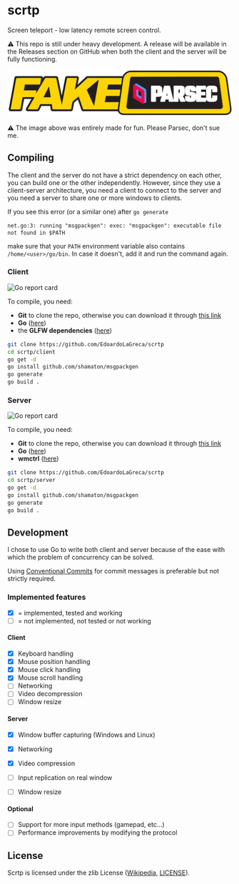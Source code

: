 # scrtp

Screen teleport - low latency remote screen control.

⚠ This repo is still under heavy development. A release will be available in the
Releases section on GitHub when both the client and the server will be fully
functioning.

![fake parsec logo](img/fake_parsec_logo.png)

⚠ The image above was entirely made for fun. Please Parsec, don't sue me.

## Compiling

The client and the server do not have a strict dependency on each other, you can
build one or the other independently. However, since they use a client-server
architecture, you need a client to connect to the server and you need a server
to share one or more windows to clients.

If you see this error (or a similar one) after `go generate`

```
net.go:3: running "msgpackgen": exec: "msgpackgen": executable file not found in $PATH
```

make sure that your `PATH` environment variable also contains
`/home/<user>/go/bin`. In case it doesn't, add it and run the command again.

### Client

![Go report card](https://goreportcard.com/badge/github.com/EdoardoLaGreca/scrtp/client)

To compile, you need:

 - **Git** to clone the repo, otherwise you can download it through
[this link](https://github.com/EdoardoLaGreca/scrtp/archive/refs/heads/main.zip)
 - **Go** ([here](https://go.dev/doc/install))
 - the **GLFW dependencies**
([here](https://github.com/go-gl/glfw#installation))

```sh
git clone https://github.com/EdoardoLaGreca/scrtp
cd scrtp/client
go get -d
go install github.com/shamaton/msgpackgen
go generate
go build .
```

### Server

![Go report card](https://goreportcard.com/badge/github.com/EdoardoLaGreca/scrtp/server)

To compile, you need:

 - **Git** to clone the repo, otherwise you can download it through
[this link](https://github.com/EdoardoLaGreca/scrtp/archive/refs/heads/main.zip)
 - **Go** ([here](https://go.dev/doc/install))
 - **wmctrl** ([here](https://en.wikipedia.org/wiki/Wmctrl))

```sh
git clone https://github.com/EdoardoLaGreca/scrtp
cd scrtp/server
go get -d
go install github.com/shamaton/msgpackgen
go generate
go build .
```

## Development

I chose to use Go to write both client and server because of the ease with which
the problem of concurrency can be solved.

Using [Conventional Commits](https://www.conventionalcommits.org) for commit
messages is preferable but not strictly required.

### Implemented features

- [x] = implemented, tested and working
- [ ] = not implemented, not tested or not working

#### Client

 - [x] Keyboard handling
 - [x] Mouse position handling
 - [x] Mouse click handling
 - [x] Mouse scroll handling
 - [ ] Networking
 - [ ] Video decompression
 - [ ] Window resize

#### Server

 - [x] Window buffer capturing (Windows and Linux)
 - [x] Networking
 - [x] Video compression
 - [ ] Input replication on real window
 - [ ] Window resize


#### Optional

 - [ ] Support for more input methods (gamepad, etc...)
 - [ ] Performance improvements by modifying the protocol

## License

Scrtp is licensed under the zlib License
([Wikipedia](https://en.wikipedia.org/wiki/Zlib_License), [LICENSE](LICENSE)).
